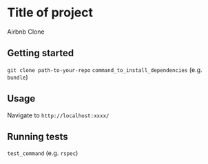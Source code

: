 # Title of project

Airbnb Clone

## Getting started

`git clone path-to-your-repo`
`command_to_install_dependencies` (e.g. `bundle`)

## Usage

Navigate to `http://localhost:xxxx/`


## Running tests

`test_command` (e.g. `rspec`)
